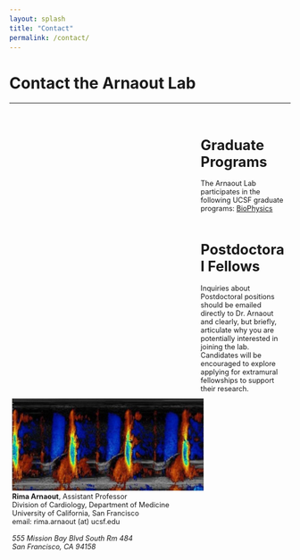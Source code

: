 ```yaml
---
layout: splash
title: "Contact"
permalink: /contact/
---
```


<h1> Contact the Arnaout Lab </h1>
<hr>

<div class="w3-sidebar w3-bar-block" style="width:30%; float:right; padding:10px; font-size:90%;">
  <h1> Graduate Programs </h1>
  The Arnaout Lab participates in the following UCSF graduate programs:
  <a href="http://biophysics.ucsf.edu/"> BioPhysics</a>
  <br>
  <br>
  <h1> Postdoctoral Fellows </h1>
  Inquiries about Postdoctoral positions should be emailed directly to Dr. Arnaout  and clearly, but briefly, articulate why you are potentially interested in joining the lab. Candidates will be encouraged to explore applying for extramural fellowships to support their research.
</div>

<div style="margin-right:31%; margin-left:1%; font-size:90%;">
  <img src="../static/img/color_doppler_cropped.jpg">
  <strong>Rima Arnaout</strong>, Assistant Professor 
  
  
  <br>
  Division of Cardiology, Department of Medicine <br>
  University of California, San Francisco <br>
  email: rima.arnaout (at) ucsf.edu <br> <br> 
  <i>555 Mission Bay Blvd South Rm 484</i> <br>
  <i>San Francisco, CA 94158</i>
  <br>

</div>

